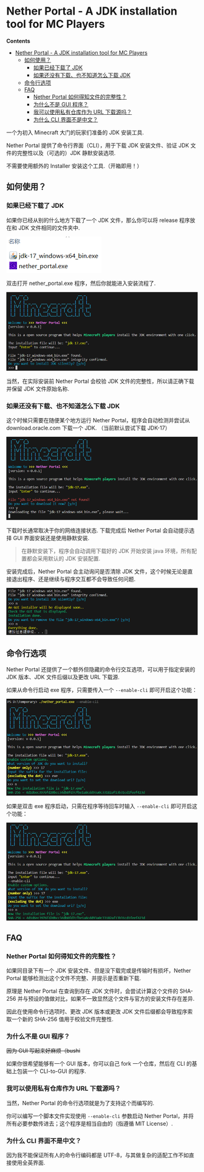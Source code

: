 # Nether Portal - A JDK installation tool for MC Players

**Contents**  
- [Nether Portal - A JDK installation tool for MC Players](#nether-portal---a-jdk-installation-tool-for-mc-players)
  - [如何使用？](#如何使用)
    - [如果已经下载了 JDK](#如果已经下载了-jdk)
    - [如果还没有下载、也不知道怎么下载 JDK](#如果还没有下载也不知道怎么下载-jdk)
  - [命令行选项](#命令行选项)
  - [FAQ](#faq)
    - [Nether Portal 如何得知文件的完整性？](#nether-portal-如何得知文件的完整性)
    - [为什么不是 GUI 程序？](#为什么不是-gui-程序)
    - [我可以使用私有仓库作为 URL 下载源吗？](#我可以使用私有仓库作为-url-下载源吗)
    - [为什么 CLI 界面不是中文？](#为什么-cli-界面不是中文)

一个为初入 Minecraft 大门的玩家们准备的 JDK 安装工具.

Nether Portal 提供了命令行界面（CLI），用于下载 JDK 安装文件、验证 JDK 文件的完整性以及（可选的）JDK 静默安装选项. 

不需要使用额外的 Installer 安装这个工具.（开箱即用！）

## 如何使用？
### 如果已经下载了 JDK
如果你已经从别的什么地方下载了一个 JDK 文件，那么你可以将 release 程序放在和 JDK 文件相同的文件夹中.

![program-location](images/program_location.png)

双击打开 nether_portal.exe 程序，然后你就能进入安装流程了.

![program-display-downloaded](images/program_display_downloaded.png)

当然，在实际安装前 Nether Portal 会校验 JDK 文件的完整性，所以请正确下载并保留 JDK 文件原始名称.
### 如果还没有下载、也不知道怎么下载 JDK
这个时候只需要在随便某个地方运行 Nether Portal，程序会自动检测并尝试从 download.oracle.com 下载一个 JDK.
（当前默认尝试下载 JDK-17）

![program-display-not-downloaded](images/program_display_not_downloaded.png)

下载时长通常取决于你的网络连接状态. 下载完成后 Nether Portal 会自动提示选择 GUI 界面安装还是使用静默安装.

> 在静默安装下，程序会自动调用下载好的 JDK 开始安装 java 环境，所有配置都会采用默认的 JDK 安装配置.

安装完成后，Nether Portal 会主动询问是否清除 JDK 文件，这个时候无论是直接退出程序、还是继续与程序交互都不会导致任何问题.

![installation-done](images/installation_done.png)

## 命令行选项
Nether Portal 还提供了一个额外但隐藏的命令行交互选项，可以用于指定安装的 JDK 版本、JDK 文件后缀以及更改 URL 下载源.

如果从命令行启动 exe 程序，只需要传入一个 `--enable-cli` 即可开启这个功能：

![cmd-start](images/cmd_start.png)

如果是双击 exe 程序启动，只需在程序等待回车时输入 `--enable-cli` 即可开启这个功能：

![click-start](images/click_start.png)

## FAQ
### Nether Portal 如何得知文件的完整性？
如果同目录下有一个 JDK 安装文件、但是没下载完或是传输时有损坏，Nether Portal 能够检测出这个文件不完整、并提示是否重新下载.

原理是 Nether Portal 在查询到存在 JDK 文件时，会尝试计算这个文件的 SHA-256 并与预设的值做对比，如果不一致显然这个文件与官方的安装文件存在差异.

因此在使用命令行选项时、更改 JDK 版本或更改 JDK 文件后缀都会导致程序索取一个新的 SHA-256 值用于校验文件完整性.
### 为什么不是 GUI 程序？
~~因为 GUI 写起来好麻烦（bushi~~

如果你很希望能够有一个 GUI 版本，你可以自己 fork 一个仓库，然后在 CLI 的基础上包装一个 CLI-to-GUI 的程序.
### 我可以使用私有仓库作为 URL 下载源吗？
当然，Nether Portal 的命令行选项就是为了支持这个而编写的.

你可以编写一个脚本文件实现使用 `--enable-cli` 参数启动 Nether Portal，并将所有必要参数传进去；这个程序是相当自由的（指遵循 MIT License）.
### 为什么 CLI 界面不是中文？
因为我不能保证所有人的命令行编码都是 UTF-8，与其做复杂的适配工作不如直接使用全英界面.
